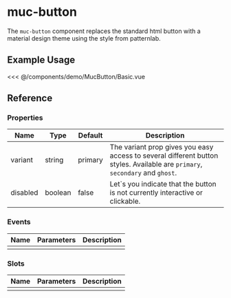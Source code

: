 <script setup>
import Basic from './demo/MucButton/Basic.vue'
</script>

# muc-button

The `muc-button` component replaces the standard html button with a material design theme using the style from patternlab.

## Example Usage

<DemoContainer>
  <Basic/>
</DemoContainer>

<<< @/components/demo/MucButton/Basic.vue

## Reference

### Properties

| Name     | Type    | Default | Description                                                                                                                  |
|----------|---------|---------|------------------------------------------------------------------------------------------------------------------------------|
| variant  | string  | primary | The variant prop gives you easy access to several different button styles. Available are `primary`, `secondary` and `ghost`. |
| disabled | boolean | false   | Let`s you indicate that the button is not currently interactive or clickable.                                                |

### Events

| Name | Parameters | Description |
| ---- | ---------- | ----------- |
|      |            |             |

### Slots

| Name | Parameters | Description |
| ---- | ---------- | ----------- |
|      |            |             |

